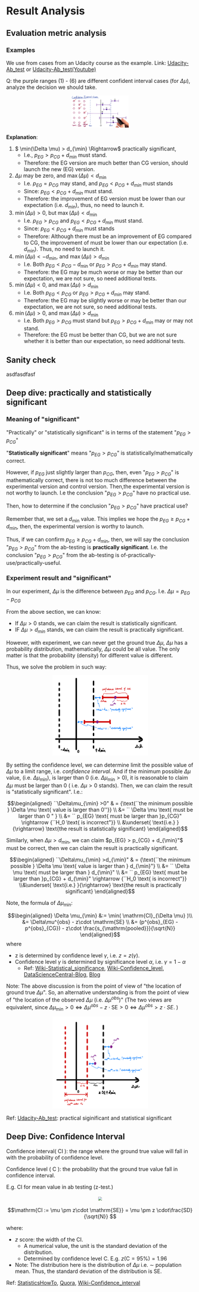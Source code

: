 # Result Analysis

## Evaluation metric analysis

### Examples

We use from cases from an Udacity course as the example. Link: [Udacity-Ab_test](https://classroom.udacity.com/courses/ud257/lessons/4018018619/concepts/40043987150923) or [Udacity-Ab_test(Youtube)](https://youtu.be/6pGDwrJHitw)

Q: the purple ranges (1) - (6) are different confident interval cases (for $\Delta \mu$), analyze the decision we should take.

<div  align="center"><img src=./result_analysis_asset/confidence_interval_cases.png style = "zoom:15%"></div>

**Explanation**:

1. $ \min(\Delta \mu) > d_{\min} \Rightarrow$ practically significant, 
   - I.e., $p_{EG}>p_{CG}+d_{min}$ must stand.
   - Therefore: the EG version are much better than CG version, should launch the new (EG) version.
2. $\Delta \mu$ may be zero, and $\max(\Delta \mu) < d_{\min}$ 
   - I.e. $p_{EG}=p_{CG}$ may stand, and $p_{EG}<p_{CG}+d_{min}$ must stands
   - Since: $p_{EG}<p_{CG}+d_{min}$ must stand.
   - Therefore: the improvement of EG version must be lower than our expectation (i.e. $d_{\min}$), thus, no need to launch it.
3. $\min(\Delta \mu) >0$, but $\max(\Delta \mu) < d_{\min}$ 
   - I.e. $p_{EG}>p_{CG}$ and $p_{EG}<p_{CG}+d_{min}$ must stand.
   - Since: $p_{EG}<p_{CG}+d_{min}$ must stands
   - Therefore: Although there must be an improvement of EG compared to CG, the improvement of must be lower than our expectation (i.e. $d_{\min}$). Thus, no need to launch it.
4. $\min(\Delta \mu) <-d_{\min}$, and $\max(\Delta \mu) > d_{\min}$ 
   - I.e. Both $p_{EG}<p_{CG} - d_{\min}$ or $p_{EG}>p_{CG}+d_{min}$ may stand.
   - Therefore: the EG may be much worse or may be better than our expectation, we are not sure, so need additional tests.
5. $\min(\Delta \mu) <0$, and $\max(\Delta \mu) > d_{\min}$ 
   - I.e. Both $p_{EG}<p_{CG}$ or $p_{EG}>p_{CG}+d_{min}$ may stand.
   - Therefore: the EG may be slightly worse or may be better than our expectation, we are not sure, so need additional tests.
6. $\min(\Delta \mu) >0$, and $\max(\Delta \mu) > d_{\min}$ 
   - I.e. Both $p_{EG}>p_{CG}$ must stand but $p_{EG}>p_{CG}+d_{min}$ may or may not stand.
   - Therefore: the EG must be better than CG, but we are not sure whether it is better than our expectation, so need additional tests.

## Sanity check

asdfasdfasf

## Deep dive: practically and statistically significant

### Meaning of "significant"

"Practically" or "statistically significant" is in terms of the statement "$p_{EG}>p_{CG}$"

"**Statistically significant**" means "$p_{EG}>p_{CG}$" is statistically/mathematically correct. 

However, if $p_{EG}$ just slightly larger than $p_{CG}$, then, even "$p_{EG}>p_{CG}$" is mathematically correct, there is not too much difference between the experimental version and control version. Then,the experimental version is not worthy to launch. I.e the conclusion "$p_{EG}>p_{CG}$" have no practical use.

Then, how to determine if the conclusion "$p_{EG}>p_{CG}$" have practical use?

Remember that, we set a $d_{\min}$ value. This implies we hope the $p_{EG} \geq p_{CG}+d_{\min}$, then, the experimental version is worthy to launch.

Thus, if we can confirm $p_{EG} \geq p_{CG}+d_{\min}$, then, we will say the conclusion "$p_{EG}>p_{CG}$" from the ab-testing is **practically significant**. I.e. the conclusion "$p_{EG}>p_{CG}$" from the ab-testing is of-practically-use/practically-useful.

### Experiment result and "significant"

In our experiment, $\Delta \mu$ is the difference between $p_{EG}$ and $p_{CG}$. I.e. $\Delta \mu = p_{EG} - p_{CG}$

From the above section, we can know:

- If $\Delta \mu>0$ stands, we can claim the result is statistically significant.
- IF $\Delta \mu>d_{min}$ stands, we can claim the result is practically significant.

However, with experiment, we can never get the ground true $\Delta \mu$, $\Delta \mu$ has a probability distribution, mathematically, $\Delta \mu$ could be all value. The only matter is that the probability (density) for different value is different.

Thus, we solve the problem in such way:

<div  align="center"><img src=./result_analysis_asset/statistically_and_practically_significant_1.jpeg style = "zoom:25%"></div>

 By setting the confidence level, we can determine limit the possible value of $\Delta \mu$ to a limit range, i.e. *confidence interval*. And if the minimum possible $\Delta \mu$ value, (i.e. $\Delta \mu_{\min}$), is larger than 0 (i.e. $\Delta \mu_{\min} > 0$), it is reasonable to claim $\Delta \mu$ must be larger than 0 ( i.e. $\Delta \mu >0$ stands). Then, we can claim the result is "statistically significant". I.e.:

$$\begin{aligned}
``\Delta\mu_{\min} >0" & = {\text{``the minimum possible } \Delta \mu \text{ value is larger than 0''}} 
\\ &= `` \Delta \mu \text{ must be larger than 0 "  } 
\\ &= `` p_{EG} \text{ must be larger than }p_{CG}" \rightarrow {``H_0 \text{ is incorrect"}}
\\ &\underset{ \text{i.e.} }{\rightarrow} \text{the result is statistically significant}
\end{aligned}$$

Similarly, when $\Delta \mu > d_{\min}$, we can claim $p_{EG} > p_{CG} + d_{\min}"$ must be correct, then we can claim the result is practically significant.

$$\begin{aligned}
``\Delta\mu_{\min} >d_{\min}" & = {\text{``the minimum possible } \Delta \mu \text{ value is larger than } d_{\min}"} 
\\ &= `` \Delta \mu \text{ must be larger than } d_{\min}"
\\ &= `` p_{EG} \text{ must be larger than }p_{CG} + d_{\min}" \rightarrow {``H_0 \text{ is incorrect"}}
\\&\underset{ \text{i.e.} }{\rightarrow} \text{the result is practically significant}
\end{aligned}$$

Note, the formula of $\Delta \mu_{\min}$:

$$\begin{aligned}
    \Delta \mu_{\min} &:= \min( \mathrm{CI}_{\Delta \mu} )\\ 
    &= \Delta\mu^{obs} - z\cdot \mathrm{SE} \\
    &= (p^{obs}_{EG} - p^{obs}_{CG}) - z\cdot \frac{s_{\mathrm{pooled}}}{\sqrt{N}} 
\end{aligned}$$
where 
- z is determined by confidence level $\gamma$, i.e. $z = z(\gamma)$.
- Confidence level $\gamma$ is determined by significance level $\alpha$, i.e. $\gamma = 1-\alpha$
  - Ref:  [Wiki-Statistical_significance](https://en.wikipedia.org/wiki/Statistical_significance), [Wiki-Confidence_level](https://en.wikipedia.org/wiki/Confidence_interval), [DataScienceCentral-Blog](https://www.datasciencecentral.com/profiles/blogs/significance-level-vs-confidence-level-vs-confidence-interval), [Blog](https://statisticsbyjim.com/hypothesis-testing/hypothesis-tests-confidence-intervals-levels/)


Note: The above discussion is from the point of view of "the location of ground true $\Delta \mu$". So, an alternative understanding is from the point of view of "the location of  the observed $\Delta \mu$ (i.e. $\Delta \mu^{obs}$)"
(The two views are equivalent, since $\Delta \mu_{\min} > 0 \Leftrightarrow \Delta\mu^{obs} - z\cdot\mathrm{SE}>0 \Leftrightarrow \Delta\mu^{obs} > z \cdot SE$. )

<div  align="center"><img src=./result_analysis_asset/statistically_and_practically_significant_2.jpeg style = "zoom:25%"></div>

<!-- 
When $\Delta \mu > 0$, we can infer that  ${``H_0 (p_{EG} = p_{CG} )\text{ is incorrect"}} $ or ${`` p_{EG} \text{ must be larger than }p_{CG}" }$, then we will say the statement "$p_{EG}>p_{CG}$" is statistically significant.



We made decision by the question whether 

$\Delta \mu_{\min}$ is understand as the smallest possible value for $\Delta \mu$, given the experiment, at certain confidence $\mathrm{C}$.  [Note: $z=z(\mathrm{C})$]

$\Delta \mu = p_{EG}-p_{CG}$ -->






<!-- This is because: -->



<!-- 
In our experiment, 

When $\Delta \mu > d_{\min}$: -->


<!-- The judgement "H_0 is wrong" is statistical significant when  -->

<!-- <div  align="center"><img src=./result_analysis_asset/statistically_and_practically_significant.jpeg style = "zoom:25%"></div> -->

Ref: [Udacity-Ab_test](https://classroom.udacity.com/courses/ud257/lessons/4018018619/concepts/40043987150923): practical siginificant and statistical significant

## Deep Dive: Confidence Interval

Confidence interval( $\mathrm{CI}$ ): the range where the ground true value will fall in with the probability of confidence level.

Confidence level ( $\mathrm{C}$ ): the probability that the ground true value fall in confidence interval.

E.g. $\mathrm{CI}$ for mean value in ab testing (z-test.)

<div  align="center"><img src=https://qph.fs.quoracdn.net/main-qimg-87329ae87bcf6e926acfec80f426aa6b.webp style = "zoom:60%"></div>

$$\mathrm{CI := \mu \pm z\cdot \mathrm{SE}} = \mu \pm z \cdot\frac{SD}{\sqrt{N}} $$

where:

- $z$ score: the width of the $\mathrm{CI}$. 
  - A numerical value, the unit is the standard deviation of the distribution. 
  - Determined by confidence level $\mathrm{C}$. E.g. $z(\mathrm{C} = 95\% ) =1.96$
- Note: The distribution here is the distribution of $\Delta \mu$ i.e. $\sim$ population mean. Thus, the standard deviation of the distribution is SE.


Ref: [StatisticsHowTo](https://www.statisticshowto.com/probability-and-statistics/confidence-interval/), [Quora](https://www.quora.com/What-is-the-difference-between-confidence-interval-and-confidence-level), [Wiki-Confidence_interval](https://en.wikipedia.org/wiki/Confidence_interval)